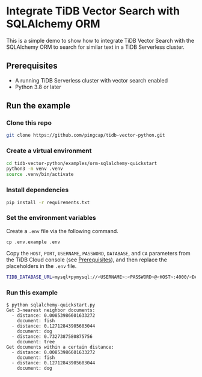 # Integrate TiDB Vector Search with SQLAlchemy ORM

This is a simple demo to show how to integrate TiDB Vector Search with the SQLAlchemy ORM to search for similar text in a TiDB Serverless cluster.

## Prerequisites

- A running TiDB Serverless cluster with vector search enabled
- Python 3.8 or later

## Run the example

### Clone this repo

```bash
git clone https://github.com/pingcap/tidb-vector-python.git
```

### Create a virtual environment

```bash
cd tidb-vector-python/examples/orm-sqlalchemy-quickstart
python3 -m venv .venv
source .venv/bin/activate
```

### Install dependencies

```bash
pip install -r requirements.txt
```

### Set the environment variables

Create a `.env` file via the following command.

```shell
cp .env.example .env
```

Copy the `HOST`, `PORT`, `USERNAME`, `PASSWORD`, `DATABASE`, and `CA` parameters from the TiDB Cloud console (see [Prerequisites](../README.md#prerequisites)), and then replace the placeholders in the `.env` file.

```bash
TIDB_DATABASE_URL=mysql+pymysql://<USERNAME>:<PASSWORD>@<HOST>:4000/<DATABASE>?ssl_ca=<CA>&ssl_verify_cert=true&ssl_verify_identity=true
```

### Run this example

```text
$ python sqlalchemy-quickstart.py
Get 3-nearest neighbor documents:
  - distance: 0.00853986601633272
    document: fish
  - distance: 0.12712843905603044
    document: dog
  - distance: 0.7327387580875756
    document: tree
Get documents within a certain distance:
  - distance: 0.00853986601633272
    document: fish
  - distance: 0.12712843905603044
    document: dog
```